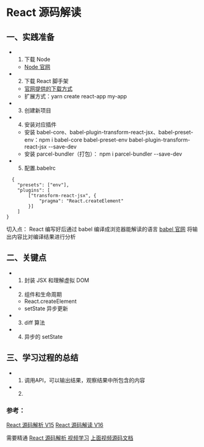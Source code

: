 <!--
 * @Descripttion:
 * @version:
 * @Author: shenjia
 * @Date: 2020-11-20 16:19:48
 * @LastEditors: shenjia
 * @LastEditTime: 2020-12-06 15:50:15
-->
# React 源码解读
## 一、实践准备

- 1. 下载 Node

  - [Node 官网](http://nodejs.cn/)

- 2. 下载 React 脚手架

  - [官网提供的下载方式](https://reactjs.bootcss.com/docs/create-a-new-react-app.html)
  - 扩展方式：yarn create react-app my-app

- 3. 创建新项目

- 4. 安装对应插件

  - 安装 babel-core、babel-plugin-transform-react-jsx、babel-preset-env：npm i babel-core babel-preset-env babel-plugin-transform-react-jsx --save-dev
  - 安装 parcel-bundler（打包）： npm i parcel-bundler --save-dev

- 5. 配置.babelrc

```
  {
    "presets": ["env"],
    "plugins": [
        ["transform-react-jsx", {
            "pragma": "React.createElement"
        }]
    ]
}
```

切入点：
React 编写好后通过 babel 编译成浏览器能解读的语言
[babel 官网](https://www.babeljs.cn/)
将输出内容比对编译结果进行分析

## 二、关键点

- 1. 封装 JSX 和理解虚拟 DOM

- 2. 组件和生命周期
  - React.createElement
  - setState 异步更新
- 3. diff 算法
- 4. 异步的 setState

## 三、学习过程的总结

- 1. 调用API，可以输出结果，观察结果中所包含的内容
- 2. 
### 参考：

[React 源码解析 V15](https://juejin.cn/post/6844903504528556040)
[React 源码解读 V16](https://react.jokcy.me/book/api/react.html)

需要精通
[React 源码解析 视频学习](https://www.bilibili.com/video/BV1cE411B7by?p=1)
[上面视频源码文档](https://juejin.cn/post/6869549410875867144)

